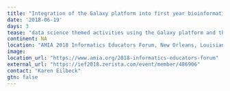 ```yaml
---
title: "Integration of the Galaxy platform into first year bioinformatics education to enhance teaching of data science skills"
date: '2018-06-19'
days: 3
tease: "data science themed activities using the Galaxy platform and the integrated Jupiter notebooks"
continent: NA
location: "AMIA 2018 Informatics Educators Forum, New Orleans, Louisiana, United States"
image: 
location_url: "https://www.amia.org/2018-informatics-educators-forum"
external_url: "https://ief2018.zerista.com/event/member/486906"
contact: "Karen Eilbeck"
gtn: false
---
```

